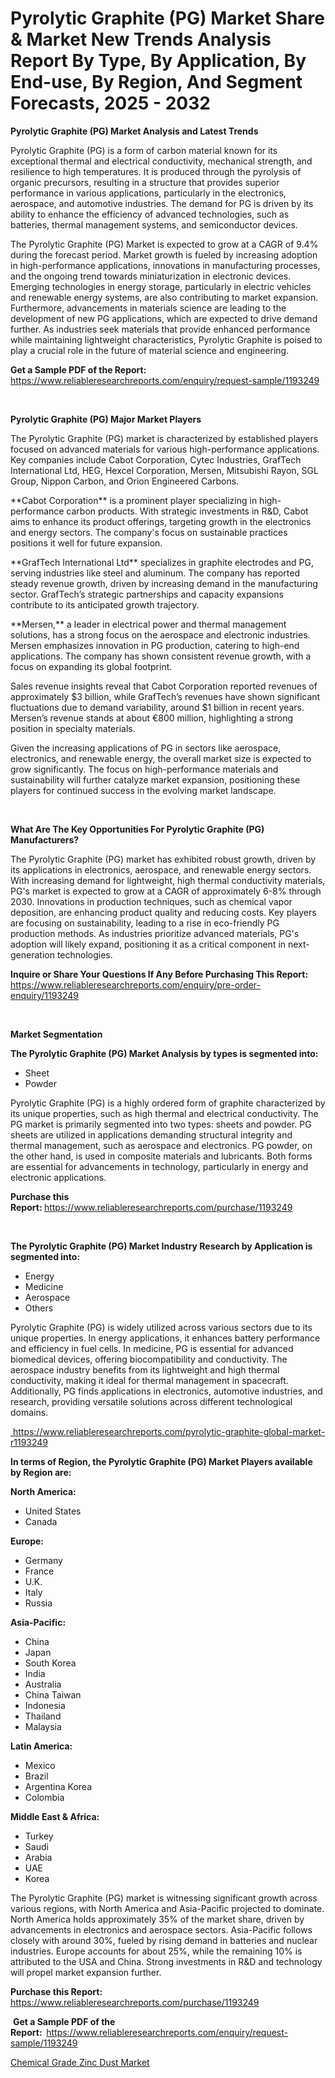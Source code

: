 <p><h1>Pyrolytic Graphite (PG) Market Share & Market New Trends Analysis Report By Type, By Application, By End-use, By Region, And Segment Forecasts, 2025 - 2032</h1></p><p><strong>Pyrolytic Graphite (PG) Market Analysis and Latest Trends</strong></p>
<p><p>Pyrolytic Graphite (PG) is a form of carbon material known for its exceptional thermal and electrical conductivity, mechanical strength, and resilience to high temperatures. It is produced through the pyrolysis of organic precursors, resulting in a structure that provides superior performance in various applications, particularly in the electronics, aerospace, and automotive industries. The demand for PG is driven by its ability to enhance the efficiency of advanced technologies, such as batteries, thermal management systems, and semiconductor devices.</p><p>The Pyrolytic Graphite (PG) Market is expected to grow at a CAGR of 9.4% during the forecast period. Market growth is fueled by increasing adoption in high-performance applications, innovations in manufacturing processes, and the ongoing trend towards miniaturization in electronic devices. Emerging technologies in energy storage, particularly in electric vehicles and renewable energy systems, are also contributing to market expansion. Furthermore, advancements in materials science are leading to the development of new PG applications, which are expected to drive demand further. As industries seek materials that provide enhanced performance while maintaining lightweight characteristics, Pyrolytic Graphite is poised to play a crucial role in the future of material science and engineering.</p></p>
<p><strong>Get a Sample PDF of the Report:&nbsp;</strong> <a href="https://www.reliableresearchreports.com/enquiry/request-sample/1193249?utm_campaign=3124&utm_medium=2&utm_source=Github&utm_content=ia&utm_term=22032025&utm_id=pyrolytic-graphite-pg">https://www.reliableresearchreports.com/enquiry/request-sample/1193249</a></p>
<p>&nbsp;</p>
<p><strong>Pyrolytic Graphite (PG) Major Market Players</strong></p>
<p><p>The Pyrolytic Graphite (PG) market is characterized by established players focused on advanced materials for various high-performance applications. Key companies include Cabot Corporation, Cytec Industries, GrafTech International Ltd, HEG, Hexcel Corporation, Mersen, Mitsubishi Rayon, SGL Group, Nippon Carbon, and Orion Engineered Carbons.</p><p>**Cabot Corporation** is a prominent player specializing in high-performance carbon products. With strategic investments in R&D, Cabot aims to enhance its product offerings, targeting growth in the electronics and energy sectors. The company's focus on sustainable practices positions it well for future expansion.</p><p>**GrafTech International Ltd** specializes in graphite electrodes and PG, serving industries like steel and aluminum. The company has reported steady revenue growth, driven by increasing demand in the manufacturing sector. GrafTech’s strategic partnerships and capacity expansions contribute to its anticipated growth trajectory.</p><p>**Mersen,** a leader in electrical power and thermal management solutions, has a strong focus on the aerospace and electronic industries. Mersen emphasizes innovation in PG production, catering to high-end applications. The company has shown consistent revenue growth, with a focus on expanding its global footprint.</p><p>Sales revenue insights reveal that Cabot Corporation reported revenues of approximately $3 billion, while GrafTech’s revenues have shown significant fluctuations due to demand variability, around $1 billion in recent years. Mersen’s revenue stands at about €800 million, highlighting a strong position in specialty materials.</p><p>Given the increasing applications of PG in sectors like aerospace, electronics, and renewable energy, the overall market size is expected to grow significantly. The focus on high-performance materials and sustainability will further catalyze market expansion, positioning these players for continued success in the evolving market landscape.</p></p>
<p>&nbsp;</p>
<p><strong>What Are The Key Opportunities For Pyrolytic Graphite (PG) Manufacturers?</strong></p>
<p><p>The Pyrolytic Graphite (PG) market has exhibited robust growth, driven by its applications in electronics, aerospace, and renewable energy sectors. With increasing demand for lightweight, high thermal conductivity materials, PG's market is expected to grow at a CAGR of approximately 6-8% through 2030. Innovations in production techniques, such as chemical vapor deposition, are enhancing product quality and reducing costs. Key players are focusing on sustainability, leading to a rise in eco-friendly PG production methods. As industries prioritize advanced materials, PG's adoption will likely expand, positioning it as a critical component in next-generation technologies.</p></p>
<p><strong>Inquire or Share Your Questions If Any Before Purchasing This Report:</strong> <a href="https://www.reliableresearchreports.com/enquiry/pre-order-enquiry/1193249?utm_campaign=3124&utm_medium=2&utm_source=Github&utm_content=ia&utm_term=22032025&utm_id=pyrolytic-graphite-pg">https://www.reliableresearchreports.com/enquiry/pre-order-enquiry/1193249</a></p>
<p>&nbsp;</p>
<p><strong>Market Segmentation</strong></p>
<p><strong>The Pyrolytic Graphite (PG) Market Analysis by types is segmented into:</strong></p>
<p><ul><li>Sheet</li><li>Powder</li></ul></p>
<p><p>Pyrolytic Graphite (PG) is a highly ordered form of graphite characterized by its unique properties, such as high thermal and electrical conductivity. The PG market is primarily segmented into two types: sheets and powder. PG sheets are utilized in applications demanding structural integrity and thermal management, such as aerospace and electronics. PG powder, on the other hand, is used in composite materials and lubricants. Both forms are essential for advancements in technology, particularly in energy and electronic applications.</p></p>
<p><strong>Purchase this Report:&nbsp;</strong><a href="https://www.reliableresearchreports.com/purchase/1193249?utm_campaign=3124&utm_medium=2&utm_source=Github&utm_content=ia&utm_term=22032025&utm_id=pyrolytic-graphite-pg">https://www.reliableresearchreports.com/purchase/1193249</a></p>
<p>&nbsp;</p>
<p><strong>The Pyrolytic Graphite (PG) Market Industry Research by Application is segmented into:</strong></p>
<p><ul><li>Energy</li><li>Medicine</li><li>Aerospace</li><li>Others</li></ul></p>
<p><p>Pyrolytic Graphite (PG) is widely utilized across various sectors due to its unique properties. In energy applications, it enhances battery performance and efficiency in fuel cells. In medicine, PG is essential for advanced biomedical devices, offering biocompatibility and conductivity. The aerospace industry benefits from its lightweight and high thermal conductivity, making it ideal for thermal management in spacecraft. Additionally, PG finds applications in electronics, automotive industries, and research, providing versatile solutions across different technological domains.</p></p>
<p><a href="https://www.reliableresearchreports.com/pyrolytic-graphite-global-market-r1193249?utm_campaign=3124&utm_medium=2&utm_source=Github&utm_content=ia&utm_term=22032025&utm_id=pyrolytic-graphite-pg">&nbsp;https://www.reliableresearchreports.com/pyrolytic-graphite-global-market-r1193249</a></p>
<p><strong>In terms of Region, the Pyrolytic Graphite (PG) Market Players available by Region are:</strong></p>
<p>
    <p> <strong> North America: </strong>
        <ul>
            <li>United States</li>
            <li>Canada</li>
        </ul>
        </p> 
    <p> <strong> Europe: </strong>
        <ul>
            <li>Germany</li>
            <li>France</li>
            <li>U.K.</li>
            <li>Italy</li>
            <li>Russia</li>
        </ul>
        </p> 
    <p> <strong> Asia-Pacific: </strong>
        <ul>
            <li>China</li>
            <li>Japan</li>
            <li>South Korea</li>
            <li>India</li>
            <li>Australia</li>
            <li>China Taiwan</li>
            <li>Indonesia</li>
            <li>Thailand</li>
            <li>Malaysia</li>
        </ul>
        </p> 
    <p> <strong> Latin America: </strong>
        <ul>
            <li>Mexico</li>
            <li>Brazil</li>
            <li>Argentina Korea</li>
            <li>Colombia</li>
        </ul>
        </p> 
    <p> <strong> Middle East & Africa: </strong>
        <ul>
            <li>Turkey</li>
            <li>Saudi</li>
            <li>Arabia</li>
            <li>UAE</li>
            <li>Korea</li>
        </ul>
    </p>
    </p>
<p><p>The Pyrolytic Graphite (PG) market is witnessing significant growth across various regions, with North America and Asia-Pacific projected to dominate. North America holds approximately 35% of the market share, driven by advancements in electronics and aerospace sectors. Asia-Pacific follows closely with around 30%, fueled by rising demand in batteries and nuclear industries. Europe accounts for about 25%, while the remaining 10% is attributed to the USA and China. Strong investments in R&D and technology will propel market expansion further.</p></p>
<p><strong>Purchase this Report: </strong><a href="https://www.reliableresearchreports.com/purchase/1193249?utm_campaign=3124&utm_medium=2&utm_source=Github&utm_content=ia&utm_term=22032025&utm_id=pyrolytic-graphite-pg">https://www.reliableresearchreports.com/purchase/1193249</a></p>
<p>&nbsp;<strong>Get a Sample PDF of the Report:&nbsp;&nbsp;</strong><a href="https://www.reliableresearchreports.com/enquiry/request-sample/1193249?utm_campaign=3124&utm_medium=2&utm_source=Github&utm_content=ia&utm_term=22032025&utm_id=pyrolytic-graphite-pg">https://www.reliableresearchreports.com/enquiry/request-sample/1193249</a></p>
<p><strong></strong></p>
<p><p><a href="https://github.com/lateshab69/Market-Research-Report-List-1/blob/main/chemical-grade-zinc-dust-market.md?utm_campaign=3124&utm_medium=2&utm_source=Github&utm_content=ia&utm_term=22032025&utm_id=pyrolytic-graphite-pg">Chemical Grade Zinc Dust Market</a></p></p>